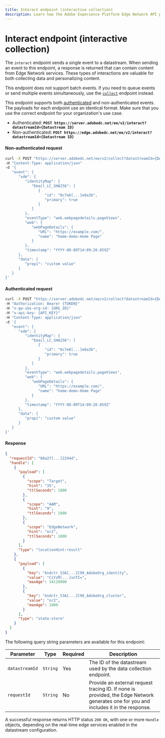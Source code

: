 ```yaml
---
title: Interact endpoint (interactive collection)
description: Learn how the Adobe Experience Platform Edge Network API performs interactive data collection.
---
```

# Interact endpoint (interactive collection)

The `interact` endpoint sends a single event to a datastream. When sending an event to this endpoint, a response is returned that can contain content from Edge Network services. These types of interactions are valuable for both collecting data and personalizing content.

This endpoint does not support batch events. If you need to queue events or send multiple events simultaneously, use the [`collect`](../collect/index.md) endpoint instead.

This endpoint supports both [authenticated](../../getting-started/authentication.md) and non-authenticated events. The payloads for each endpoint use an identical format. Make sure that you use the correct endpoint for your organization's use case.

* Authenticated: **`POST https://server.adobedc.net/ee/v2/interact?datastreamId={Datastream ID}`**
* Non-authenticated: **`POST https://edge.adobedc.net/ee/v2/interact?datastreamId={Datastream ID}`**

<CodeBlock slots="heading, code" repeat="3" languages="CURL,CURL,JSON"/>

#### Non-authenticated request

```sh
curl -X POST "https://server.adobedc.net/ee/v2/collect?datastreamId={DATASTREAM_ID}"
-H "Content-Type: application/json" 
-d '{
   "event": {
      "xdm": {
         "identityMap": {
            "Email_LC_SHA256": [
               {
                  "id": "0c7e6[...]e8a3b",
                  "primary": true
               }
            ]
         },
         "eventType": "web.webpagedetails.pageViews",
         "web": {
            "webPageDetails": {
               "URL": "https://example.com/",
               "name": "home-demo-Home Page"
            }
         },
         "timestamp": "YYYY-08-09T14:09:20.859Z"
      },
      "data": {
         "prop1": "custom value"
      }
   }
}'
```

#### Authenticated request

```sh
curl -X POST "https://server.adobedc.net/ee/v2/collect?datastreamId={DATASTREAM_ID}" 
-H "Authorization: Bearer {TOKEN}" 
-H "x-gw-ims-org-id: {ORG_ID}" 
-H "x-api-key: {API_KEY}" 
-H "Content-Type: application/json" 
-d '{
   "event": {
      "xdm": {
         "identityMap": {
            "Email_LC_SHA256": [
               {
                  "id": "0c7e6[...]e8a3b",
                  "primary": true
               }
            ]
         },
         "eventType": "web.webpagedetails.pageViews",
         "web": {
            "webPageDetails": {
               "URL": "https://example.com/",
               "name": "home-demo-Home Page"
            }
         },
         "timestamp": "YYYY-08-09T14:09:20.859Z"
      },
      "data": {
         "prop1": "custom value"
      }
   }
}'
```

#### Response

```json
{
  "requestId": "60a2f[...]2294d",
  "handle": [
    {
      "payload": [
        {
          "scope": "Target",
          "hint": "35",
          "ttlSeconds": 1800
        },
        {
          "scope": "AAM",
          "hint": "9",
          "ttlSeconds": 1800
        },
        {
          "scope": "EdgeNetwork",
          "hint": "or2",
          "ttlSeconds": 1800
        }
      ],
      "type": "locationHint:result"
    },
    {
      "payload": [
        {
          "key": "kndctr_53A[...]C99_AdobeOrg_identity",
          "value": "CiYzM[...]snTI=",
          "maxAge": 34128000
        },
        {
          "key": "kndctr_53A[...]C99_AdobeOrg_cluster",
          "value": "or2",
          "maxAge": 1800
        }
      ],
      "type": "state:store"
    }
  ]
}
```

The following query string parameters are available for this endpoint:

| Parameter | Type | Required | Description |
| --- | --- | --- | --- |
| `datastreamId` | `String` | Yes | The ID of the datastream used by the data collection endpoint. |
| `requestId` | `String` | No | Provide an external request tracing ID. If none is provided, the Edge Network generates one for you and includes it in the response. |

A successful response returns HTTP status `200 OK`, with one or more `Handle` objects, depending on the real-time edge services enabled in the datastream configuration.
